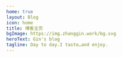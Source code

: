 ```yaml
---
home: true
layout: Blog
icon: home
title: 博客主页
bgImage: https://img.zhanggin.work/bg.svg
heroText: Gin's blog
tagline: Day to day.I taste…and enjoy.
---
```


